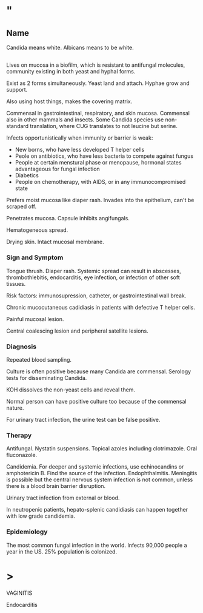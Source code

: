# "

## Name

Candida means white.
Albicans means to be white.

##

Lives on mucosa in a biofilm, which is resistant to antifungal molecules, community existing in both yeast and hyphal forms.

Exist as 2 forms simultaneously.
Yeast land and attach.
Hyphae grow and support.

Also using host things, makes the covering matrix.

Commensal in gastrointestinal, respiratory, and skin mucosa.
Commensal also in other mammals and insects.
Some Candida species use non-standard translation, where CUG translates to not leucine but serine.

Infects opportunistically when immunity or barrier is weak:

- New borns, who have less developed T helper cells
- Peole on antibiotics, who have less bacteria to compete against fungus
- People at certain menstural phase or menopause, hormonal states advantageous for fungal infection
- Diabetics
- People on chemotherapy, with AIDS, or in any immunocompromised state

Prefers moist mucosa like diaper rash.
Invades into the epithelium, can't be scraped off.

Penetrates mucosa.
Capsule inhibits angifungals.

Hematogeneous spread.

Drying skin.
Intact mucosal membrane.

### Sign and Symptom

Tongue thrush.
Diaper rash.
Systemic spread can result in abscesses, thrombothlebitis, endocarditis, eye infection, or infection of other soft tissues.

Risk factors: immunosupression, catheter, or gastrointestinal wall break.

Chronic mucocutaneous cadidiasis in patients with defective T helper cells.

Painful mucosal lesion.

Central coalescing lesion and peripheral satellite lesions.

### Diagnosis

Repeated blood sampling.

Culture is often positive because many Candida are commensal.
Serology tests for disseminating Candida.

KOH dissolves the non-yeast cells and reveal them.

Normal person can have positive culture too because of the commensal nature.

For urinary tract infection, the urine test can be false positive.

### Therapy

Antifungal.
Nystatin suspensions.
Topical azoles including clotrimazole.
Oral fluconazole.

Candidemia.
For deeper and systemic infections, use echinocandins or amphotericin B.
Find the source of the infection.
Endophthalmitis.
Meningitis is possible but the central nervous system infection is not common, unless there is a blood brain barrier disruption.

Urinary tract infection from external or blood.

In neutropenic patients, hepato-splenic candidiasis can happen together with low grade candidemia.

### Epidemiology

The most common fungal infection in the world.
Infects 90,000 people a year in the US.
25% population is colonized.

# >

VAGINITIS

Endocarditis
